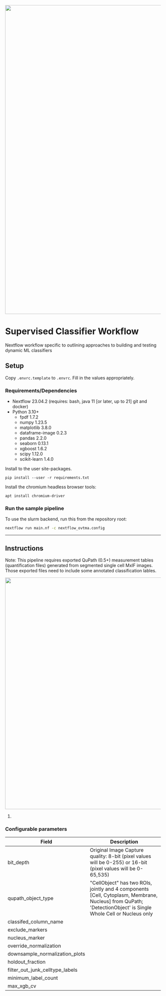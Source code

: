 <img src="https://github.com/dimi-lab/ClassyFlow/blob/main/images/classyFlow_banner.PNG" width="1000"/>


# Supervised Classifier Workflow
Nextflow workflow specific to outlining approaches to building and testing dynamic ML classifiers

## Setup

Copy `.envrc.template` to `.envrc`. Fill in the values appropriately.

### Requirements/Dependencies

-   Nextflow 23.04.2 (requires: bash, java 11 [or later, up to 21] git and docker)
-   Python 3.10+
    - fpdf				1.7.2
    - numpy				1.23.5
    - matplotlib		3.8.0
    - dataframe-image	0.2.3
    - pandas			2.2.0
    - seaborn			0.13.1
    - xgboost			1.6.2
    - scipy				1.12.0
    - scikit-learn		1.4.0

Install to the user site-packages.

```
pip install --user -r requirements.txt
```

Install the chromium headless browser tools:

```
apt install chromium-driver
```

### Run the sample pipeline

To use the slurm backend, run this from the repository root:

```sh
nextflow run main.nf -c nextflow_ovtma.config
```

------------------------------------------------------------------------

## Instructions

Note: This pipeline requires exported QuPath (0.5+) measurement tables (quantification files) generated from segmented single cell MxIF images. Those exported files need to include some annotated classification lables.

<img src="https://github.com/dimi-lab/ClassyFlow/blob/main/images/qupath_example_exporting.PNG" width="750"/>

1. 






### Configurable parameters

| Field               |Description   |
|-------------|-----------------------------------------------------------|
| bit_depth | Original Image Capture quality: 8-bit (pixel values will be 0-255) or 16-bit (pixel values will be 0-65,535) |
| qupath\_object\_type |  "CellObject" has two ROIs, jointly and 4 components [Cell, Cytoplasm, Membrane, Nucleus] from QuPath; 'DetectionObject' is Single Whole Cell or Nucleus only|
| classifed\_column_name| |
| exclude_markers | |
| nucleus_marker | |
| override_normalization | |
| downsample\_normalization_plots | |
| holdout_fraction | |
| filter_out\_junk\_celltype_labels | |
| minimum\_label_count | |
| max\_xgb_cv | |






